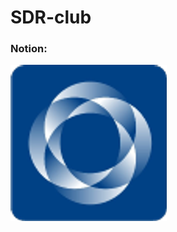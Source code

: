 # SDR-club


### Notion:

[![](https://github.com/Ivan-PIA/Adalm-Pluto-SDR/blob/main/tests/Lessons/lesson03/photo/sibsutis.png)](https://humble-ballcap-e09.notion.site/SDR-club-f287720eb5e14e49aa593d183268906b)